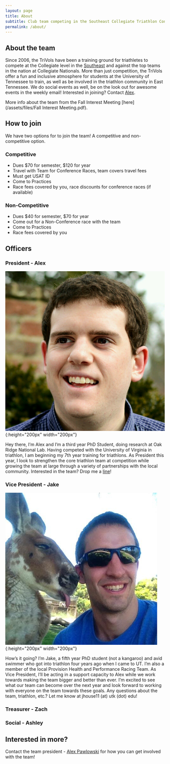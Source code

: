 ```yaml
---
layout: page
title: About
subtitle: Club team competing in the Southeast Collegiate Triathlon Conference
permalink: /about/
---
```

## About the team

Since 2006, the TriVols have been a training ground for triathletes to compete at the Collegiate level in the [Southeast](http://sectc.org) and against the top teams in the nation at Collegiate Nationals. More than just competition, the TriVols offer a fun and inclusive atmosphere for students at the University of Tennessee to train, as well as be involved in the triathlon community in East Tennessee. We do social events as well, be on the look out for awesome events in the weekly email! Interested in joining? Contact [Alex](mailto:alex@trivols.org).

More info about the team from the Fall Interest Meeting [here](/assets/files/Fall Interest Meeting.pdf).

## How to join

We have two options for to join the team! A competitive and non-competitive option.

### Competitive

- Dues $70 for semester, $120 for year
- Travel with Team for Conference Races, team covers travel fees
- Must get USAT ID
- Come to Practices
- Race fees covered by you, race discounts for conference races (if available)

### Non-Competitive
- Dues $40 for semester, $70 for year
- Come out for a Non-Conference race with the team
- Come to Practices
- Race fees covered by you

## Officers

### President - Alex

![Alex Pawlowski](/assets/images/alex-pawlowski.jpg){:height="200px" width="200px"}

Hey there, I’m Alex and I’m a third year PhD Student, doing research at Oak Ridge National Lab. Having competed with the University of Virginia in triathlon, I am beginning my 7th year training for triathlons. As President this year, I look to strengthen the core triathlon team at competition while growing the team at large through a variety of partnerships with the local community. Interested in the team? Drop me a [line](mailto:{{site.author.email}})!

### Vice President - Jake

![Jake Houser](/assets/images/jake-houser.jpg){:height="200px" width="200px"}

How’s it going?  I’m Jake, a fifth year PhD student (not a kangaroo) and avid swimmer who got into triathlon four years ago when I came to UT.  I’m also a member of the local Provision Health and Performance Racing Team.  As Vice President, I’ll be acting in a support capacity to Alex while we work towards making the team bigger and better than ever.  I’m excited to see what our team can become over the next year and look forward to working with everyone on the team towards these goals.  Any questions about the team, triathlon, etc.?  Let me know at jhouse11 (at) utk (dot) edu!

### Treasurer - Zach

### Social - Ashley

## Interested in more?

Contact the team president - [Alex Pawlowski](mailto:{{site.author.email}}) for how you can get involved with the team!
